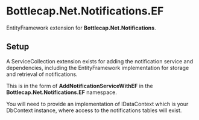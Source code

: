 # Bottlecap.Net.Notifications.EF

EntityFramework extension for **Bottlecap.Net.Notifications**.

## Setup

A ServiceCollection extension exists for adding the notification service and dependencies, including the EntityFramework implementation for storage and retrieval of notifications.

This is in the form of **AddNotificationServiceWithEF** in the **Bottlecap.Net.Notifications.EF** namespace.

You will need to provide an implementation of IDataContext which is your DbContext instance, where access to the notifications tables will exist.